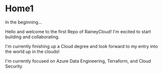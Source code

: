 # Home1
In the beginning...

Hello and welcome to the first Repo of RaineyCloud! I'm excited to start building and collaborating.

I'm currently finishing up a Cloud degree and look forward to my entry into the world up in the clouds!

I'm currently focused on Azure Data Engineering, Terraform, and Cloud Security



